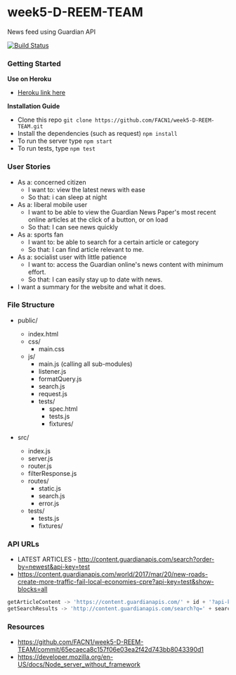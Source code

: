 # week5-D-REEM-TEAM
News feed using Guardian API

[![Build Status](https://travis-ci.org/FACN1/week5-D-REEM-TEAM.svg?branch=master)](https://travis-ci.org/FACN1/week5-D-REEM-TEAM)

### Getting Started
**Use on Heroku**
  - [Heroku link here](https://ancient-cove-53883.herokuapp.com/)

**Installation Guide**
  - Clone this repo `git clone https://github.com/FACN1/week5-D-REEM-TEAM.git`
  - Install the dependencies (such as request) `npm install`
  - To run the server type `npm start`
  - To run tests, type `npm test`



### User Stories
- As a: concerned citizen
  - I want to: view the latest news with ease
  - So that: i can sleep at night
- As a: liberal mobile user
  - I want to be able to view the Guardian News Paper's most recent online articles at the click of a button, or on load
  - So that: I can see news quickly
- As a: sports fan
  - I want to: be able to search for a certain article or category
  - So that: I can find article relevant to me.
- As a: socialist user with little patience
  - I want to: access the Guardian online's news content with minimum effort.
  - So that: I can easily stay up to date with news.
- I want a summary for the website and what it does.

### File Structure
- public/
    - index.html
    - css/
        - main.css
    - js/
        - main.js (calling all sub-modules)
        - listener.js
        - formatQuery.js
        - search.js
        - request.js
        - tests/
            - spec.html
            - tests.js
            - fixtures/

- src/
    - index.js
    - server.js
    - router.js
    - filterResponse.js
    - routes/
        - static.js
        - search.js
        - error.js
    - tests/
        - tests.js
        - fixtures/


### API URLs
- LATEST ARTICLES - http://content.guardianapis.com/search?order-by=newest&api-key=test
- https://content.guardianapis.com/world/2017/mar/20/new-roads-create-more-traffic-fail-local-economies-cpre?api-key=test&show-blocks=all

```js
getArticleContent -> 'https://content.guardianapis.com/' + id + '?api-key=test&show-blocks=all'
getSearchResults -> 'http://content.guardianapis.com/search?q=' + search-query + '&order-by=newest&api-key=test'
```


### Resources
- https://github.com/FACN1/week5-D-REEM-TEAM/commit/65ecaeca8c157f06e03ea2f42d743bb8043390d1
- https://developer.mozilla.org/en-US/docs/Node_server_without_framework
